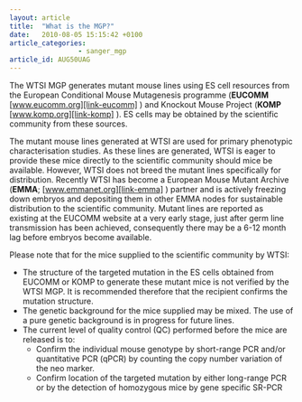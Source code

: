 ```yaml
---
layout: article
title:  "What is the MGP?"
date:   2010-08-05 15:15:42 +0100
article_categories: 
                 - sanger_mgp
article_id: AUG50UAG
---
```


The WTSI MGP generates mutant mouse lines using ES cell resources from the European Conditional Mouse Mutagenesis programme (**EUCOMM** [www.eucomm.org][link-eucomm] ) and Knockout Mouse Project (**KOMP** [www.komp.org][link-komp] ). ES cells may be obtained by the scientific community from these sources.

The mutant mouse lines generated at WTSI are used for primary phenotypic characterisation studies. As these lines are generated, WTSI is eager to provide these mice directly to the scientific community should mice be available. However, WTSI does not breed the mutant lines specifically for distribution. Recently WTSI has become a European Mouse Mutant Archive (**EMMA**; [www.emmanet.org][link-emma] ) partner and is actively freezing down embryos and depositing them in other EMMA nodes for sustainable distribution to the scientific community. Mutant lines are reported as existing at the EUCOMM website at a very early stage, just after germ line transmission has been achieved, consequently there may be a 6-12 month lag before embryos become available. 

Please note that for the mice supplied to the scientific community by WTSI:

 * The structure of the targeted mutation in the ES cells obtained from EUCOMM or KOMP to generate these mutant mice is not verified by the WTSI MGP. It is recommended therefore that the recipient confirms the mutation structure.
* The genetic background for the mice supplied may be mixed. The use of a pure genetic background is in progress for future lines.
* The current level of quality control (QC) performed before the mice are released is to:
    * Confirm the individual mouse genotype by short-range PCR and/or quantitative PCR (qPCR) by counting the copy number variation of the neo marker.
    * Confirm location of the targeted mutation by either long-range PCR or by the detection of homozygous mice by gene specific SR-PCR

[link-eucomm]: https://www.eucomm.org
[link-komp]: https://www.komp.org
[link-emma]: https://www.emmanet.org